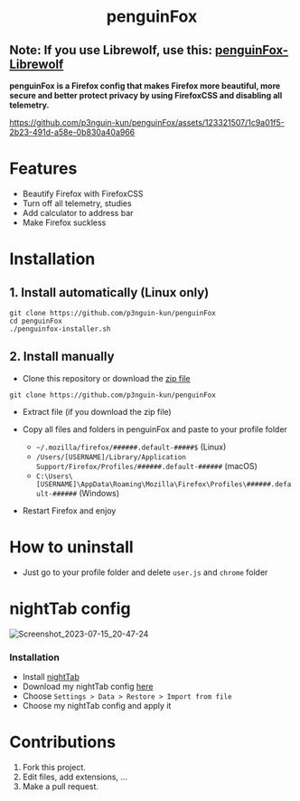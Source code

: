 <h1 align="center">penguinFox</h1>

## **Note**: If you use Librewolf, use this: [penguinFox-Librewolf](https://github.com/p3nguin-kun/penguinFox-Librewolf)

**penguinFox is a Firefox config that makes Firefox more beautiful, more secure and better protect privacy by using FirefoxCSS and disabling all telemetry.**

https://github.com/p3nguin-kun/penguinFox/assets/123321507/1c9a01f5-2b23-491d-a58e-0b830a40a966

# **Features**
- Beautify Firefox with FirefoxCSS
- Turn off all telemetry, studies
- Add calculator to address bar
- Make Firefox suckless

# **Installation**
## 1. Install automatically (Linux only)
```
git clone https://github.com/p3nguin-kun/penguinFox
cd penguinFox
./penguinfox-installer.sh
```

## 2. Install manually
- Clone this repository or download the [zip file](https://github.com/p3nguin-kun/penguinFox/archive/main.zip)
```
git clone https://github.com/p3nguin-kun/penguinFox
```

- Extract file (if you download the zip file)

- Copy all files and folders in penguinFox and paste to your profile folder
  - ```~/.mozilla/firefox/######.default-#####$``` (Linux)
  - ```/Users/[USERNAME]/Library/Application Support/Firefox/Profiles/######.default-######``` (macOS)
  - ```C:\Users\[USERNAME]\AppData\Roaming\Mozilla\Firefox\Profiles\######.default-######``` (Windows)

- Restart Firefox and enjoy

# **How to uninstall**
- Just go to your profile folder and delete ```user.js``` and ```chrome``` folder

# **nightTab config**
![Screenshot_2023-07-15_20-47-24](https://github.com/p3nguin-kun/penguinFox/assets/123321507/f52fe4ea-ac6c-49c4-a75c-cef1c9e8b27c)
### **Installation**
- Install [nightTab](https://github.com/zombieFox/nightTab)
- Download my nightTab config [here](https://github.com/p3nguin-kun/penguinFox/blob/main/p3nguin-kun's%20nighttab%20config.json)
- Choose `Settings > Data > Restore > Import from file`
- Choose my nightTab config and apply it

# **Contributions**

1. Fork this project.
2. Edit files, add extensions, ...
3. Make a pull request.
